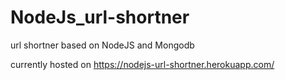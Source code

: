 # NodeJs_url-shortner
url shortner based on NodeJS and Mongodb 

currently hosted on 
https://nodejs-url-shortner.herokuapp.com/
